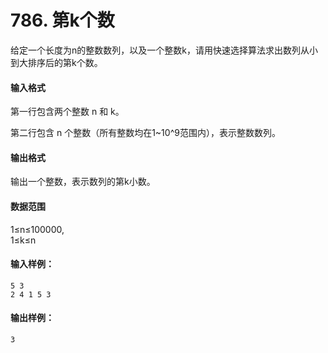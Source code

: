 # 786\. 第k个数

给定一个长度为n的整数数列，以及一个整数k，请用快速选择算法求出数列从小到大排序后的第k个数。

#### 输入格式

第一行包含两个整数 n 和 k。

第二行包含 n 个整数（所有整数均在1~10^9范围内），表示整数数列。

#### 输出格式

输出一个整数，表示数列的第k小数。

#### 数据范围

1≤n≤100000,  
1≤k≤n

#### 输入样例：

```
5 3
2 4 1 5 3
```

#### 输出样例：

```
3
```